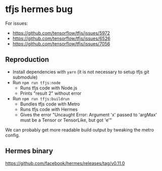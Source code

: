 # tfjs hermes bug

For issues:

- https://github.com/tensorflow/tfjs/issues/5972
- https://github.com/tensorflow/tfjs/issues/6526
- https://github.com/tensorflow/tfjs/issues/7056

## Reproduction

- Install dependencies with `yarn` (it is not necessary to setup tfjs git submodule)
- Run `npm run tfjs:node`
  - Runs tfjs code with Node.js
  - Prints "result 2" without error
- Run `npm run tfjs:buildrun`
  - Bundles tfjs code with Metro
  - Runs tfjs code with Hermes
  - Gives the error "Uncaught Error: Argument 'x' passed to 'argMax' must be a Tensor or TensorLike, but got 'e'"

We can probably get more readable build output by tweaking the metro config.

## Hermes binary

https://github.com/facebook/hermes/releases/tag/v0.11.0
